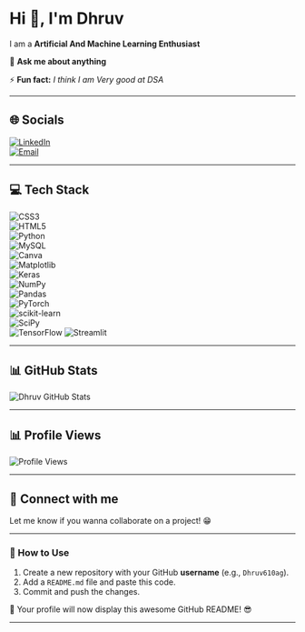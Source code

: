 # Hi 👋, I'm Dhruv  
I am a **Artificial And Machine Learning Enthusiast**  

💬 **Ask me about anything**  

⚡ **Fun fact:** *I think I am Very good at DSA*  

---

## 🌐 Socials  
[![LinkedIn](https://img.shields.io/badge/LinkedIn-0077B5?style=flat&logo=linkedin&logoColor=white)](www.linkedin.com/in/dhruv-agarwal-773b32287)  
[![Email](https://img.shields.io/badge/Email-D14836?style=flat&logo=gmail&logoColor=white)](mailto:dhruv610agg@gmail.com)  

---

## 💻 Tech Stack  

![CSS3](https://img.shields.io/badge/CSS3-%231572B6.svg?style=flat&logo=css3&logoColor=white)  
![HTML5](https://img.shields.io/badge/HTML5-%23E34F26.svg?style=flat&logo=html5&logoColor=white)  
![Python](https://img.shields.io/badge/Python-%233776AB.svg?style=flat&logo=python&logoColor=white)  
![MySQL](https://img.shields.io/badge/MySQL-%234479A1.svg?style=flat&logo=mysql&logoColor=white)  
![Canva](https://img.shields.io/badge/Canva-%2300C4CC.svg?style=flat&logo=canva&logoColor=white)  
![Matplotlib](https://img.shields.io/badge/Matplotlib-%23ff9900.svg?style=flat&logo=matplotlib&logoColor=white)  
![Keras](https://img.shields.io/badge/Keras-%23D00000.svg?style=flat&logo=keras&logoColor=white)  
![NumPy](https://img.shields.io/badge/NumPy-%23013243.svg?style=flat&logo=numpy&logoColor=white)  
![Pandas](https://img.shields.io/badge/Pandas-%23150458.svg?style=flat&logo=pandas&logoColor=white)  
![PyTorch](https://img.shields.io/badge/PyTorch-%23EE4C2C.svg?style=flat&logo=pytorch&logoColor=white)  
![scikit-learn](https://img.shields.io/badge/scikit--learn-%23F7931E.svg?style=flat&logo=scikit-learn&logoColor=white)  
![SciPy](https://img.shields.io/badge/SciPy-%230C55A5.svg?style=flat&logo=scipy&logoColor=white)  
![TensorFlow](https://img.shields.io/badge/TensorFlow-%23FF6F00.svg?style=flat&logo=tensorflow&logoColor=white) 
![Streamlit](https://img.shields.io/badge/Streamlit-%23FF4B4B.svg?style=flat&logo=streamlit&logoColor=white)

---

## 📊 GitHub Stats  

![Dhruv GitHub Stats](https://github-readme-stats.vercel.app/api?username=Dhruv610ag&show_icons=true&theme=radical&count_private=true)  


--- 

## 📊 Profile Views  
![Profile Views](https://komarev.com/ghpvc/?username=Dhruv610ag&color=blue)  

---

## 🤝 Connect with me  
Let me know if you wanna collaborate on a project! 😁  

---

### 📌 How to Use  
1. Create a new repository with your GitHub **username** (e.g., `Dhruv610ag`).  
2. Add a `README.md` file and paste this code.  
3. Commit and push the changes.  

🚀 Your profile will now display this awesome GitHub README! 😎  

---
